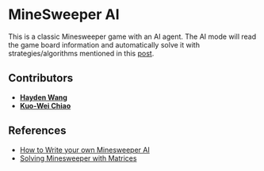 # MineSweeper AI

This is a classic Minesweeper game with an AI agent. The AI mode will read the game board information and automatically solve it with strategies/algorithms mentioned in this [post][blog-link].

## Contributors
* [**Hayden Wang**](https://github.com/hydnwang)
* [**Kuo-Wei Chiao**](https://github.com/kwchiao)

## References

* [How to Write your own Minesweeper AI][blog-link]
* [Solving Minesweeper with Matrices](https://massaioli.wordpress.com/2013/01/12/solving-minesweeper-with-matricies/comment-page-1/)


[blog-link]: https://luckytoilet.wordpress.com/2012/12/23/2125/